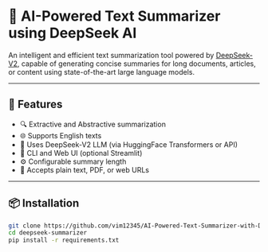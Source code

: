 
# 🧠 AI-Powered Text Summarizer using DeepSeek AI

An intelligent and efficient text summarization tool powered by [DeepSeek-V2](https://huggingface.co/deepseek-ai), capable of generating concise summaries for long documents, articles, or content using state-of-the-art large language models.

---

## 🚀 Features

- 🔍 Extractive and Abstractive summarization
- 🌐 Supports English texts
- 🧠 Uses DeepSeek-V2 LLM (via HuggingFace Transformers or API)
- 💾 CLI and Web UI (optional Streamlit)
- ⚙️ Configurable summary length
- 📁 Accepts plain text, PDF, or web URLs

---

## 📦 Installation

```bash
git clone https://github.com/vim12345/AI-Powered-Text-Summarizer-with-DeepSeek-AI.git
cd deepseek-summarizer
pip install -r requirements.txt
